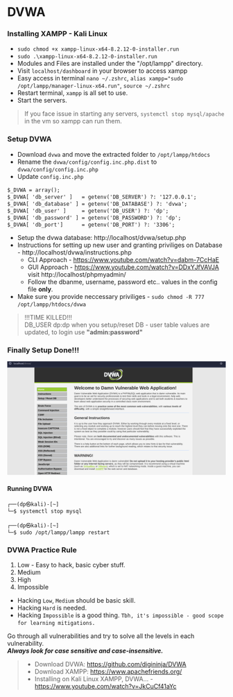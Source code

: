 # DVWA

### Installing XAMPP - Kali Linux
- `sudo chmod +x xampp-linux-x64-8.2.12-0-installer.run`
- `sudo .\xampp-linux-x64-8.2.12-0-installer.run`
- Modules and Files are installed under the "/opt/lampp" directory.
- Visit `localhost/dashboard` in your browser to access xampp
- Easy access in terminal `nano ~/.zshrc`,  `alias xampp="sudo /opt/lampp/manager-linux-x64.run"`, `source ~/.zshrc`
- Restart terminal, `xampp` is all set to use.
- Start the servers.
> If you face issue in starting any servers, `systemctl stop mysql/apache` in the vm so xampp can run them.

### Setup DVWA
- Download `dvwa` and move the extracted folder to `/opt/lampp/htdocs`
- Rename the `dvwa/config/config.inc.php.dist` to `dvwa/config/config.inc.php`
- Update `config.inc.php`
```
$_DVWA = array();
$_DVWA[ 'db_server' ]   = getenv('DB_SERVER') ?: '127.0.0.1';
$_DVWA[ 'db_database' ] = getenv('DB_DATABASE') ?: 'dvwa';
$_DVWA[ 'db_user' ]     = getenv('DB_USER') ?: 'dp';
$_DVWA[ 'db_password' ] = getenv('DB_PASSWORD') ?: 'dp';
$_DVWA[ 'db_port']      = getenv('DB_PORT') ?: '3306';
```
- Setup the dvwa database: http://localhost/dvwa/setup.php
- Instructions for setting up new user and granting priviliges on Database - http://localhost/dvwa/instructions.php
    - CLI Approach  - https://www.youtube.com/watch?v=dabm-7CcHaE
    - GUI Approach - https://www.youtube.com/watch?v=DDxYJfVAVJA visit http://localhost/phpmyadmin/
    - Follow the dbanme, username, password etc.. values  in the config file **only**.
- Make sure you provide neccessary priviliges - `sudo chmod -R 777 /opt/lampp/htdocs/dvwa`
> !!!TIME KILLED!!!  
> DB_USER dp:dp when you setup/reset DB - user table values are updated, to login use **"admin:password"**

### Finally Setup Done!!!
![alt text](../assets/dvwasetupdone.png)

#### Running DVWA
```
┌──(dp㉿kali)-[~]
└─$ systemctl stop mysql  
                                               
┌──(dp㉿kali)-[~]
└─$ sudo /opt/lampp/lampp restart
```

### DVWA Practice Rule
1. Low - Easy to hack, basic cyber stuff.
2. Medium 
3. High
4. Impossible
- Hacking `Low`, `Medium` should be basic skill.
- Hacking `Hard` is needed.
- Hacking `Impossible` is a good thing. `Tbh, it's impossible - good scope for learning mitigations.`

Go through all vulnerabilities and try to solve all the levels in each vulnerability.  
**_Always look for case sensitive and case-insensitive._**

> - Download DVWA: https://github.com/digininja/DVWA
> - Download XAMPP: https://www.apachefriends.org/
> - Installing on Kali Linux XAMPP, DVWA... - https://www.youtube.com/watch?v=JkCuCf41aYc